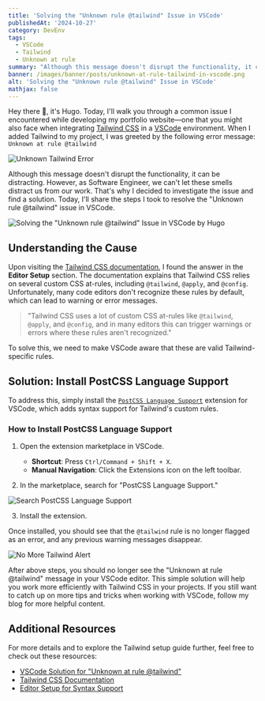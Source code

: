 ```yaml
---
title: 'Solving the "Unknown rule @tailwind" Issue in VSCode'
publishedAt: '2024-10-27'
category: DevEnv
tags: 
  - VSCode
  - Tailwind
  - Unknown at rule
summary: "Although this message doesn't disrupt the functionality, it can be distracting. However, as Software Engineer, we can't let these smells distract us from our work. That's why I decided to investigate the issue and find a solution. Today, I'll share the steps I took to resolve the 'Unknown rule @tailwind' issue in VSCode."
banner: /images/banner/posts/unknown-at-rule-tailwind-in-vscode.png
alt: 'Solving the "Unknown rule @tailwind" Issue in VSCode'
mathjax: false
---
```


Hey there 👋, it's Hugo. Today, I'll walk you through a common issue I encountered while developing my portfolio website—one that you might also face when integrating [Tailwind CSS](https://tailwindcss.com) in a [VSCode](https://code.visualstudio.com/) environment. When I added Tailwind to my project, I was greeted by the following error message: `Unknown at rule @tailwind`

![Unknown Tailwind Error](/images/posts/unknown-at-rule-tailwind-in-vscode/unknown-tailwind-message.png)

Although this message doesn't disrupt the functionality, it can be distracting. However, as Software Engineer, we can't let these smells distract us from our work. That's why I decided to investigate the issue and find a solution. Today, I'll share the steps I took to resolve the "Unknown rule @tailwind" issue in VSCode.

![Solving the "Unknown rule @tailwind" Issue in VSCode by Hugo](/images/banner/posts/unknown-at-rule-tailwind-in-vscode.png)

## Understanding the Cause

Upon visiting the [Tailwind CSS documentation](https://tailwindcss.com/docs/editor-setup#syntax-support), I found the answer in the **Editor Setup** section. The documentation explains that Tailwind CSS relies on several custom CSS at-rules, including `@tailwind`, `@apply`, and `@config`. Unfortunately, many code editors don't recognize these rules by default, which can lead to warning or error messages.

> "Tailwind CSS uses a lot of custom CSS at-rules like `@tailwind`, `@apply`, and `@config`, and in many editors this can trigger warnings or errors where these rules aren't recognized."

To solve this, we need to make VSCode aware that these are valid Tailwind-specific rules.

## Solution: Install PostCSS Language Support

To address this, simply install the [`PostCSS Language Support`](https://marketplace.visualstudio.com/items?itemName=csstools.postcss) extension for VSCode, which adds syntax support for Tailwind's custom rules.

### How to Install PostCSS Language Support

1. Open the extension marketplace in VSCode.
   - **Shortcut**: Press `Ctrl/Command + Shift + X`.
   - **Manual Navigation**: Click the Extensions icon on the left toolbar.

2. In the marketplace, search for "PostCSS Language Support."

![Search PostCSS Language Support](/images/posts/unknown-at-rule-tailwind-in-vscode/search-postcss-language-support.png)

3. Install the extension.

Once installed, you should see that the `@tailwind` rule is no longer flagged as an error, and any previous warning messages disappear.

![No More Tailwind Alert](/images/posts/unknown-at-rule-tailwind-in-vscode/no-tailwind-alert-message.png)

After above steps, you should no longer see the "Unknown at rule @tailwind" message in your VSCode editor. This simple solution will help you work more efficiently with Tailwind CSS in your projects. If you still want to catch up on more tips and tricks when working with VSCode, follow my blog for more helpful content.


## Additional Resources

For more details and to explore the Tailwind setup guide further, feel free to check out these resources:

- [VSCode Solution for "Unknown at rule @tailwind"](https://israynotarray.com/tailwindcss/20220405/1504568293/)
- [Tailwind CSS Documentation](https://nextjs.org/docs/app/building-your-application/styling/tailwind-css)
- [Editor Setup for Syntax Support](https://tailwindcss.com/docs/editor-setup#intelli-sense-for-vs-code)
